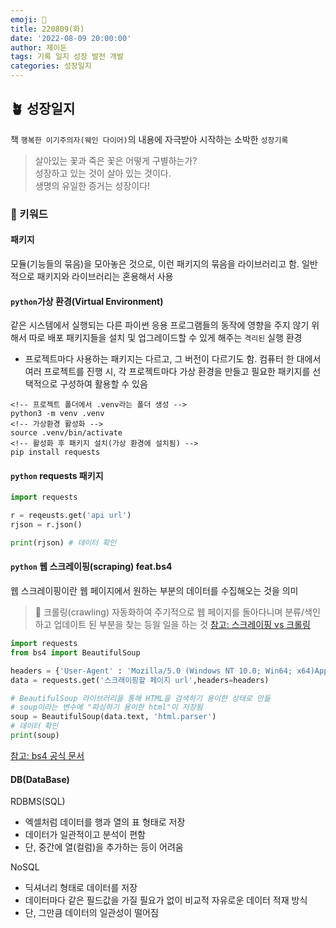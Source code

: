 ```yaml
---
emoji: 🌱
title: 220809(화)
date: '2022-08-09 20:00:00'
author: 제이든
tags: 기록 일지 성장 발전 개발
categories: 성장일지
---
```


## 🪴 성장일지

책 `행복한 이기주의자(웨인 다이어)`의 내용에 자극받아 시작하는 소박한 `성장기록`

> 살아있는 꽃과 죽은 꽃은 어떻게 구별하는가?<br/>
> 성장하고 있는 것이 살아 있는 것이다.<br/>
> 생명의 유일한 증거는 성장이다!

### 🌳 키워드

#### 패키지

모듈(기능들의 묶음)을 모아놓은 것으로, 이런 패키지의 묶음을 라이브러리고 함. 일반적으로 패키지와 라이브러리는 혼용해서 사용

#### `python`가상 환경(Virtual Environment)

같은 시스템에서 실행되는 다른 파이썬 응용 프로그램들의 동작에 영향을 주지 않기 위해서 따로 배포 패키지들을 설치 및 업그레이드할 수 있게 해주는 `격리된` 실행 환경

- 프로젝트마다 사용하는 패키지는 다르고, 그 버전이 다르기도 함. 컴퓨터 한 대에서 여러 프로젝트를 진행 시, 각 프로젝트마다 가상 환경을 만들고 필요한 패키지를 선택적으로 구성하여 활용할 수 있음

```
<!-- 프로젝트 폴더에서 .venv라는 폴더 생성 -->
python3 -m venv .venv
<!-- 가상환경 활성화 -->
source .venv/bin/activate
<!-- 활성화 후 패키지 설치(가상 환경에 설치됨) -->
pip install requests
```

#### `python` requests 패키지

```python
import requests

r = reqeusts.get('api url')
rjson = r.json()

print(rjson) # 데이터 확인
```

#### `python` 웹 스크레이핑(scraping) feat.bs4

웹 스크레이핑이란 웹 페이지에서 원하는 부분의 데이터를 수집해오는 것을 의미

> 🔴 크롤링(crawling)
> 자동화하여 주기적으로 웹 페이지를 돌아다니며 분류/색인하고 업데이트 된 부분을 찾는 등읠 일을 하는 것
> [참고: 스크레이핑 vs 크롤링](https://dzone.com/articles/web-scraping-vs-web-crawling-whats-the-difference)

```python
import requests
from bs4 import BeautifulSoup

headers = {'User-Agent' : 'Mozilla/5.0 (Windows NT 10.0; Win64; x64)AppleWebKit/537.36 (KHTML, like Gecko) Chrome/73.0.3683.86 Safari/537.36'}
data = requests.get('스크래이핑할 페이지 url',headers=headers)

# BeautifulSoup 라이브러리을 통해 HTML을 검색하기 용이한 상태로 만듦
# soup이라는 변수에 "파싱하기 용이한 html"이 저장됨
soup = BeautifulSoup(data.text, 'html.parser')
# 데이터 확인
print(soup)
```

[참고: bs4 공식 문서](https://beautiful-soup-4.readthedocs.io/en/latest/#)

#### DB(DataBase)

RDBMS(SQL)

- 엑셀처럼 데이터를 행과 열의 표 형태로 저장
- 데이터가 일관적이고 분석이 편함
- 단, 중간에 열(컬럼)을 추가하는 등이 어려움

NoSQL

- 딕셔너리 형태로 데이터를 저장
- 데이터마다 같은 필드값을 가질 필요가 없이 비교적 자유로운 데이터 적재 방식
- 단, 그만큼 데이터의 일관성이 떨어짐

```toc

```
